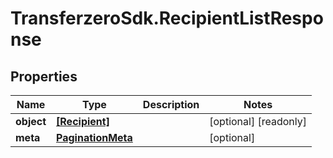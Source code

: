 # TransferzeroSdk.RecipientListResponse

## Properties

Name | Type | Description | Notes
------------ | ------------- | ------------- | -------------
**object** | [**[Recipient]**](Recipient.md) |  | [optional] [readonly] 
**meta** | [**PaginationMeta**](PaginationMeta.md) |  | [optional] 


